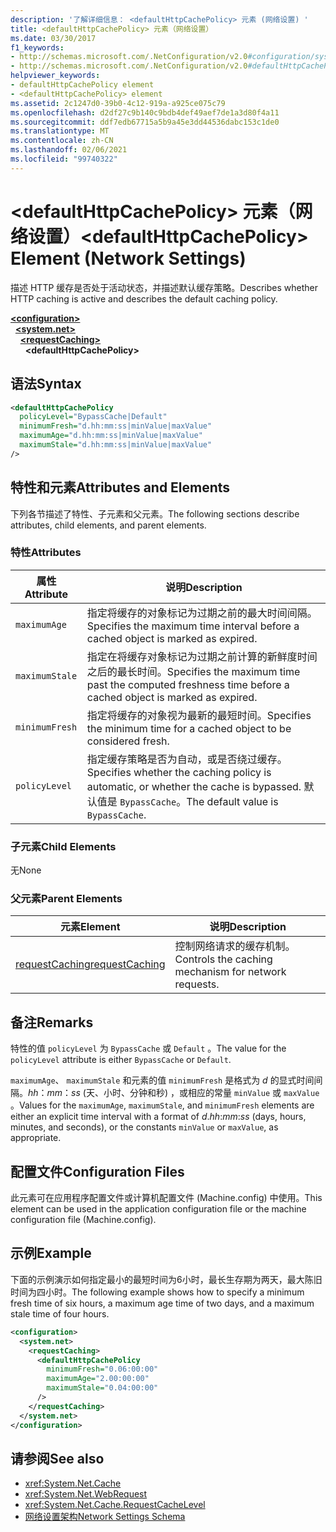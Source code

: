 ```yaml
---
description: '了解详细信息： <defaultHttpCachePolicy> 元素 (网络设置) '
title: <defaultHttpCachePolicy> 元素（网络设置）
ms.date: 03/30/2017
f1_keywords:
- http://schemas.microsoft.com/.NetConfiguration/v2.0#configuration/system.net/requestCaching/defaultHttpCachePolicy
- http://schemas.microsoft.com/.NetConfiguration/v2.0#defaultHttpCachePolicy
helpviewer_keywords:
- defaultHttpCachePolicy element
- <defaultHttpCachePolicy> element
ms.assetid: 2c1247d0-39b0-4c12-919a-a925ce075c79
ms.openlocfilehash: d2df27c9b140c9bdb4def49aef7de1a3d80f4a11
ms.sourcegitcommit: ddf7edb67715a5b9a45e3dd44536dabc153c1de0
ms.translationtype: MT
ms.contentlocale: zh-CN
ms.lasthandoff: 02/06/2021
ms.locfileid: "99740322"
---
```

# <a name="defaulthttpcachepolicy-element-network-settings"></a><span data-ttu-id="87ed4-103">\<defaultHttpCachePolicy> 元素（网络设置）</span><span class="sxs-lookup"><span data-stu-id="87ed4-103">\<defaultHttpCachePolicy> Element (Network Settings)</span></span>

<span data-ttu-id="87ed4-104">描述 HTTP 缓存是否处于活动状态，并描述默认缓存策略。</span><span class="sxs-lookup"><span data-stu-id="87ed4-104">Describes whether HTTP caching is active and describes the default caching policy.</span></span>  

[**\<configuration>**](../configuration-element.md)\
&nbsp;&nbsp;[**\<system.net>**](system-net-element-network-settings.md)\
&nbsp;&nbsp;&nbsp;&nbsp;[**\<requestCaching>**](requestcaching-element-network-settings.md)\
&nbsp;&nbsp;&nbsp;&nbsp;&nbsp;&nbsp;**\<defaultHttpCachePolicy>**

## <a name="syntax"></a><span data-ttu-id="87ed4-105">语法</span><span class="sxs-lookup"><span data-stu-id="87ed4-105">Syntax</span></span>  
  
```xml  
<defaultHttpCachePolicy  
  policyLevel="BypassCache|Default"  
  minimumFresh="d.hh:mm:ss|minValue|maxValue"  
  maximumAge="d.hh:mm:ss|minValue|maxValue"  
  maximumStale="d.hh:mm:ss|minValue|maxValue"  
/>  
```  
  
## <a name="attributes-and-elements"></a><span data-ttu-id="87ed4-106">特性和元素</span><span class="sxs-lookup"><span data-stu-id="87ed4-106">Attributes and Elements</span></span>  

 <span data-ttu-id="87ed4-107">下列各节描述了特性、子元素和父元素。</span><span class="sxs-lookup"><span data-stu-id="87ed4-107">The following sections describe attributes, child elements, and parent elements.</span></span>  
  
### <a name="attributes"></a><span data-ttu-id="87ed4-108">特性</span><span class="sxs-lookup"><span data-stu-id="87ed4-108">Attributes</span></span>  
  
|<span data-ttu-id="87ed4-109">属性</span><span class="sxs-lookup"><span data-stu-id="87ed4-109">Attribute</span></span>|<span data-ttu-id="87ed4-110">说明</span><span class="sxs-lookup"><span data-stu-id="87ed4-110">Description</span></span>|  
|---------------|-----------------|  
|`maximumAge`|<span data-ttu-id="87ed4-111">指定将缓存的对象标记为过期之前的最大时间间隔。</span><span class="sxs-lookup"><span data-stu-id="87ed4-111">Specifies the maximum time interval before a cached object is marked as expired.</span></span>|  
|`maximumStale`|<span data-ttu-id="87ed4-112">指定在将缓存对象标记为过期之前计算的新鲜度时间之后的最长时间。</span><span class="sxs-lookup"><span data-stu-id="87ed4-112">Specifies the maximum time past the computed freshness time before a cached object is marked as expired.</span></span>|  
|`minimumFresh`|<span data-ttu-id="87ed4-113">指定将缓存的对象视为最新的最短时间。</span><span class="sxs-lookup"><span data-stu-id="87ed4-113">Specifies the minimum time for a cached object to be considered fresh.</span></span>|  
|`policyLevel`|<span data-ttu-id="87ed4-114">指定缓存策略是否为自动，或是否绕过缓存。</span><span class="sxs-lookup"><span data-stu-id="87ed4-114">Specifies whether the caching policy is automatic, or whether the cache is bypassed.</span></span> <span data-ttu-id="87ed4-115">默认值是 `BypassCache`。</span><span class="sxs-lookup"><span data-stu-id="87ed4-115">The default value is `BypassCache`.</span></span>|  
  
### <a name="child-elements"></a><span data-ttu-id="87ed4-116">子元素</span><span class="sxs-lookup"><span data-stu-id="87ed4-116">Child Elements</span></span>  

 <span data-ttu-id="87ed4-117">无</span><span class="sxs-lookup"><span data-stu-id="87ed4-117">None</span></span>  
  
### <a name="parent-elements"></a><span data-ttu-id="87ed4-118">父元素</span><span class="sxs-lookup"><span data-stu-id="87ed4-118">Parent Elements</span></span>  
  
|<span data-ttu-id="87ed4-119">元素</span><span class="sxs-lookup"><span data-stu-id="87ed4-119">Element</span></span>|<span data-ttu-id="87ed4-120">说明</span><span class="sxs-lookup"><span data-stu-id="87ed4-120">Description</span></span>|  
|-------------|-----------------|  
|[<span data-ttu-id="87ed4-121">requestCaching</span><span class="sxs-lookup"><span data-stu-id="87ed4-121">requestCaching</span></span>](requestcaching-element-network-settings.md)|<span data-ttu-id="87ed4-122">控制网络请求的缓存机制。</span><span class="sxs-lookup"><span data-stu-id="87ed4-122">Controls the caching mechanism for network requests.</span></span>|  
  
## <a name="remarks"></a><span data-ttu-id="87ed4-123">备注</span><span class="sxs-lookup"><span data-stu-id="87ed4-123">Remarks</span></span>  

 <span data-ttu-id="87ed4-124">特性的值 `policyLevel` 为 `BypassCache` 或 `Default` 。</span><span class="sxs-lookup"><span data-stu-id="87ed4-124">The value for the `policyLevel` attribute is either `BypassCache` or `Default`.</span></span>  
  
 <span data-ttu-id="87ed4-125">`maximumAge`、 `maximumStale` 和元素的值 `minimumFresh` 是格式为 *d* 的显式时间间隔。*hh*：*mm*：*ss* (天、小时、分钟和秒) ，或相应的常量 `minValue` 或 `maxValue` 。</span><span class="sxs-lookup"><span data-stu-id="87ed4-125">Values for the `maximumAge`, `maximumStale`, and `minimumFresh` elements are either an explicit time interval with a format of *d*.*hh*:*mm*:*ss* (days, hours, minutes, and seconds), or the constants `minValue` or `maxValue`, as appropriate.</span></span>  
  
## <a name="configuration-files"></a><span data-ttu-id="87ed4-126">配置文件</span><span class="sxs-lookup"><span data-stu-id="87ed4-126">Configuration Files</span></span>  

 <span data-ttu-id="87ed4-127">此元素可在应用程序配置文件或计算机配置文件 (Machine.config) 中使用。</span><span class="sxs-lookup"><span data-stu-id="87ed4-127">This element can be used in the application configuration file or the machine configuration file (Machine.config).</span></span>  
  
## <a name="example"></a><span data-ttu-id="87ed4-128">示例</span><span class="sxs-lookup"><span data-stu-id="87ed4-128">Example</span></span>  

 <span data-ttu-id="87ed4-129">下面的示例演示如何指定最小的最短时间为6小时，最长生存期为两天，最大陈旧时间为四小时。</span><span class="sxs-lookup"><span data-stu-id="87ed4-129">The following example shows how to specify a minimum fresh time of six hours, a maximum age time of two days, and a maximum stale time of four hours.</span></span>  
  
```xml  
<configuration>  
  <system.net>  
    <requestCaching>  
      <defaultHttpCachePolicy  
        minimumFresh="0.06:00:00"  
        maximumAge="2.00:00:00"  
        maximumStale="0.04:00:00"
      />  
    </requestCaching>  
  </system.net>  
</configuration>  
```  
  
## <a name="see-also"></a><span data-ttu-id="87ed4-130">请参阅</span><span class="sxs-lookup"><span data-stu-id="87ed4-130">See also</span></span>

- <xref:System.Net.Cache>
- <xref:System.Net.WebRequest>
- <xref:System.Net.Cache.RequestCacheLevel>
- [<span data-ttu-id="87ed4-131">网络设置架构</span><span class="sxs-lookup"><span data-stu-id="87ed4-131">Network Settings Schema</span></span>](index.md)
